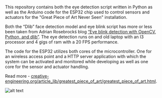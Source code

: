 
This repository contains both the eye detection script written in Python as well as the Arduino code for the ESP32 chip used to control sensors and actuators for the "Great Piece of Art Never Seen" installation.

Both the “Dlib” face detection model and eye blink script has more or less been taken from Adrian Rosebrockś blog [“Eye blink detection with OpenCV, Python, and dlib”](https://www.pyimagesearch.com/2017/04/24/eye-blink-detection-opencv-python-dlib/). The eye detection runs on and old laptop with an I3 processor and 4 gigs of ram with a 20 FPS performance. 

The code for the ESP32 utilizes both cores of the microcontroller. One for an wireless access point and a HTTP server application with which the system can be activated and monitored while developing as well as one core for the sensor and actuator handling.   

Read more - [creative-engineering.org/article_lib/greatest_piece_of_art/greatest_piece_of_art.html](http://creative-engineering.org/article_lib/greatest_piece_of_art/greatest_piece_of_art.html).


![alt text](img/GPOA.gif)
